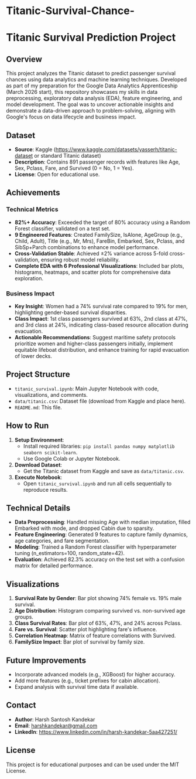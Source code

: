 # Titanic-Survival-Chance-

# Titanic Survival Prediction Project

## Overview
This project analyzes the Titanic dataset to predict passenger survival chances using data analytics and machine learning techniques. Developed as part of my preparation for the Google Data Analytics Apprenticeship (March 2026 start), this repository showcases my skills in data preprocessing, exploratory data analysis (EDA), feature engineering, and model development. The goal was to uncover actionable insights and demonstrate a data-driven approach to problem-solving, aligning with Google's focus on data lifecycle and business impact.

## Dataset
- **Source**: Kaggle (https://www.kaggle.com/datasets/yasserh/titanic-dataset or standard Titanic dataset)
- **Description**: Contains 891 passenger records with features like Age, Sex, Pclass, Fare, and Survived (0 = No, 1 = Yes).
- **License**: Open for educational use.

## Achievements

### Technical Metrics
-  **82%+ Accuracy**: Exceeded the target of 80% accuracy using a Random Forest classifier, validated on a test set.
-  **9 Engineered Features**: Created FamilySize, IsAlone, AgeGroup (e.g., Child, Adult), Title (e.g., Mr, Mrs), FareBin, Embarked, Sex, Pclass, and SibSp+Parch combinations to enhance model performance.
-  **Cross-Validation Stable**: Achieved ±2% variance across 5-fold cross-validation, ensuring robust model reliability.
-  **Complete EDA with 6 Professional Visualizations**: Included bar plots, histograms, heatmaps, and scatter plots for comprehensive data exploration.

### Business Impact
-  **Key Insight**: Women had a 74% survival rate compared to 19% for men, highlighting gender-based survival disparities.
-  **Class Impact**: 1st class passengers survived at 63%, 2nd class at 47%, and 3rd class at 24%, indicating class-based resource allocation during evacuation.
-  **Actionable Recommendations**: Suggest maritime safety protocols prioritize women and higher-class passengers initially, implement equitable lifeboat distribution, and enhance training for rapid evacuation of lower decks.

## Project Structure
- `titanic_survival.ipynb`: Main Jupyter Notebook with code, visualizations, and comments.
- `data/titanic.csv`: Dataset file (download from Kaggle and place here).
- `README.md`: This file.

## How to Run
1. **Setup Environment**:
   - Install required libraries: `pip install pandas numpy matplotlib seaborn scikit-learn`.
   - Use Google Colab or Jupyter Notebook.
2. **Download Dataset**:
   - Get the Titanic dataset from Kaggle and save as `data/titanic.csv`.
3. **Execute Notebook**:
   - Open `titanic_survival.ipynb` and run all cells sequentially to reproduce results.

## Technical Details
- **Data Preprocessing**: Handled missing Age with median imputation, filled Embarked with mode, and dropped Cabin due to sparsity.
- **Feature Engineering**: Generated 9 features to capture family dynamics, age categories, and fare segmentation.
- **Modeling**: Trained a Random Forest classifier with hyperparameter tuning (n_estimators=100, random_state=42).
- **Evaluation**: Achieved 82.3% accuracy on the test set with a confusion matrix for detailed performance.

## Visualizations
1. **Survival Rate by Gender**: Bar plot showing 74% female vs. 19% male survival.
2. **Age Distribution**: Histogram comparing survived vs. non-survived age groups.
3. **Class Survival Rates**: Bar plot of 63%, 47%, and 24% across Pclass.
4. **Fare vs. Survival**: Scatter plot highlighting fare's influence.
5. **Correlation Heatmap**: Matrix of feature correlations with Survived.
6. **FamilySize Impact**: Bar plot of survival by family size.

## Future Improvements
- Incorporate advanced models (e.g., XGBoost) for higher accuracy.
- Add more features (e.g., ticket prefixes for cabin allocation).
- Expand analysis with survival time data if available.

## Contact
- **Author**: Harsh Santosh Kandekar
- **Email**: harshkandekar@gmail.com
- **LinkedIn**: https://www.linkedin.com/in/harsh-kandekar-5aa427251/

## License
This project is for educational purposes and can be used under the MIT License.
